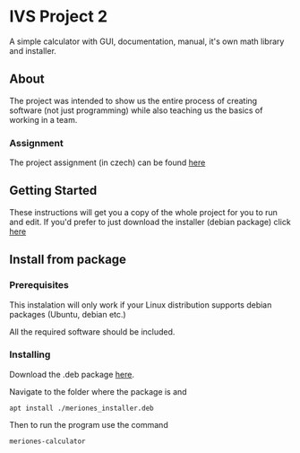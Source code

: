 # IVS Project 2

A simple calculator with GUI, documentation, manual, it's own math library and installer.

## About

The project was intended to show us the entire process of creating software (not
just programming) while also teaching us the basics of working in a team.

### Assignment

The project assignment (in czech) can be found [here](http://ivs.fit.vutbr.cz/projekt-2_tymova_spoluprace2017-18.html)

## Getting Started

These instructions will get you a copy of the whole project for you to run and
edit. If you'd prefer to just download the installer (debian package) click
[here](#install-from-package)

## Install from package

### Prerequisites

This instalation will only work if your Linux distribution supports debian
packages (Ubuntu, debian etc.)

All the required software should be included.

### Installing

Download the .deb package [here](https://github.com/Toaster192/Ivs_team_project/releases/tag/v1.0).

Navigate to the folder where the package is and

```
apt install ./meriones_installer.deb
```

Then to run the program use the command

```
meriones-calculator
```

